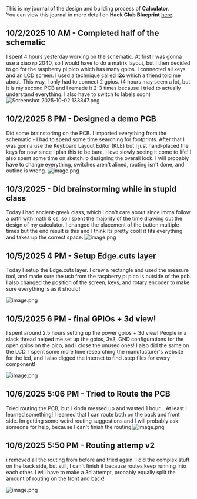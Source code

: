 <!--
  ===================    !!READ THIS NOTICE!!   ====================
  DO NOT edit this file manually. Your changes WILL BE OVERWRITTEN!
  This journal is auto generated and updated by Hack Club Blueprint.
  To edit this file, please edit your journal entries on Blueprint.
  ==================================================================
-->

This is my journal of the design and building process of **Calculator**.  
You can view this journal in more detail on **Hack Club Blueprint** [here](https://blueprint.hackclub.com/projects/25).


## 10/2/2025 10 AM - Completed half of the schematic  

I spent 4 hours yesterday working on the schematic. At first I was gonna use a xiao rp 2040, so I would have to do a matrix layout, but I then decided to go for the raspberry pi pico which has many gpios. I connected all keys and an LCD screen. I used a technique called **i2c** which a friend told me about. This way, I only had to connect 2 gpios. (4 hours may seem a lot, but it is my second PCB and I remade it 2-3 times because I tried to actually understand everything. I also have to switch to labels soon)
![Screenshot 2025-10-02 133847.png](https://blueprint.hackclub.com/user-attachments/blobs/redirect/eyJfcmFpbHMiOnsiZGF0YSI6OTUsInB1ciI6ImJsb2JfaWQifX0=--29842ac15e971ea3dc437d2333a1ca81c8433c4b/Screenshot%202025-10-02%20133847.png)
  

## 10/2/2025 8 PM - Designed a demo PCB  

Did some brainstorimg on the PCB. I imported everything from the schematic - I had to spend some time searching for footprints. After that I was gonna use the Keyboard Layout Editor (KLE) but I just hand-placed the keys for now since I plan this to be bare. I love slowly seeing it come to life! I also spent some time on sketch.io designing the overall look. I will probably have to change everything, switches aren't alined, routing isn't done, and outline is wrong.
![image.png](https://blueprint.hackclub.com/user-attachments/blobs/redirect/eyJfcmFpbHMiOnsiZGF0YSI6MTI1LCJwdXIiOiJibG9iX2lkIn19--8b335ff6180af3bc6b6b5a9a89b0102ecab002e6/image.png)
  

## 10/3/2025 - Did brainstorming while in stupid class  

Today I had ancient-greek class, which I don't care about since imma follow a path with math & cs, so I spent the majority of the time drawing out the design of my calculator. I changed the placement of the button multiple times but the end result is this and I think its pretty cool! it fits everything and takes up the correct space. ![image.png](https://blueprint.hackclub.com/user-attachments/blobs/redirect/eyJfcmFpbHMiOnsiZGF0YSI6MTU5LCJwdXIiOiJibG9iX2lkIn19--edd646efbefe3d2e537fcd84bd2209c8ac320bf7/image.png)
  

## 10/5/2025 4 PM - Setup Edge.cuts layer  

Today I setup the Edge.cuts layer. I drew a rectangle and used the measure tool, and made sure the usb from the raspberry pi pico is outside of the pcb. I also changed the position of the screen, keys, and rotary encoder to make sure everything is as it should!


![image.png](https://blueprint.hackclub.com/user-attachments/blobs/redirect/eyJfcmFpbHMiOnsiZGF0YSI6NTc4LCJwdXIiOiJibG9iX2lkIn19--0e641e5fe39d20005530fee2c4101b222adb1b51/image.png)
  

## 10/5/2025 6 PM - final GPIOs + 3d view!  

I spent around 2.5 hours setting up the power gpios + 3d view! People in a slack thread helped me set up the gpios, 3v3, GND configurations for the open gpios on the pico, and I close the unused ones! I also did the same on the LCD. I spent some more time researching the manufacturer's website for the lcd, and I also digged the internet to find .step files for every component!

![image.png](https://blueprint.hackclub.com/user-attachments/blobs/redirect/eyJfcmFpbHMiOnsiZGF0YSI6NjEwLCJwdXIiOiJibG9iX2lkIn19--96cee31802161208eab8582391e8dac403a7d69f/image.png)
  

## 10/6/2025 5:06 PM - Tried to Route the PCB  

Tried routing the PCB, but I kinda messed up and wasted 1 hour... At least I learned something! I learned that I can route both on the back and front side. Im getting some weird routing suggestions and I will probably ask someone for help, because I can't finish the routing.![image.png](https://blueprint.hackclub.com/user-attachments/blobs/redirect/eyJfcmFpbHMiOnsiZGF0YSI6Nzc5LCJwdXIiOiJibG9iX2lkIn19--c8ac4e9bdac3b1aea509221c596707a95082b0d1/image.png)
  

## 10/6/2025 5:50 PM - Routing attemp v2  

i removed all the routing from before and tried again. I did the complex stuff on the back side, but still, I can't finish it because routes keep running into each other. I will have to make a 3d attempt, probably equally split the amount of routing on the front and back!

![image.png](https://blueprint.hackclub.com/user-attachments/blobs/redirect/eyJfcmFpbHMiOnsiZGF0YSI6NzkwLCJwdXIiOiJibG9iX2lkIn19--1af3d422efeb62d5d4e76557c1f4a020666db560/image.png)
  

